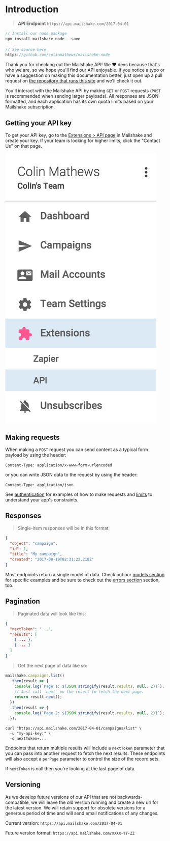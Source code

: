 # Introduction

> **API Endpoint**
> <code>https<span></span>://api.mailshake.com/2017-04-01</code>

```javascript
// Install our node package
npm install mailshake-node --save

// See source here
https://github.com/colinmathews/mailshake-node
```

Thank you for checking out the Mailshake API! We ♥️ devs because that's who we are, so we hope you'll find our API enjoyable. If you notice a typo or have a suggestion on making this documentation better, just open up a pull request on [the repository that runs this site](https://github.com/colinmathews/mailshake-api-docs) and we'll check it out.

You'll interact with the Mailshake API by making `GET` or `POST` requests (`POST` is recommended when sending larger payloads). All responses are JSON-formatted, and each application has its own quota limits based on your Mailshake subscription.

## Getting your API key

To get your API key, go to the <a href="https://mailshake.com/app/#/redirect/extensions/api" target="_blank">Extensions &gt; API page</a> in Mailshake and create your key. If your team is looking for higher limits, click the "Contact Us" on that page.

<span class="api-menu-cont">![API Menu Item](images/api-menu.png)</span>

## Making requests

When making a `POST` request you can send content as a typical form payload by using the header:

`Content-Type: application/x-www-form-urlencoded`

or you can write JSON data to the request by using the header:

`Content-Type: application/json`

See [authentication](#Authentication) for examples of how to make requests and [limits](#Limits) to understand your app's constraints.

## Responses

> Single-item responses will be in this format:

```json
{
  "object": "campaign",
  "id": 1,
  "title": "My campaign",
  "created": "2017-08-19T02:31:22.218Z"
}
```

Most endpoints return a single model of data. Check out our [models section](#Models) for specific examples and be sure to check out the [errors section](#Errors) section, too.

## Pagination

> Paginated data will look like this:

```json
{
  "nextToken": "...",
  "results": [
    { ... },
    { ... }
  ]
}
```

> Get the next page of data like so:

```javascript
mailshake.campaigns.list()
  .then(result => {
    console.log(`Page 1: ${JSON.stringify(result.results, null, 2)}`);
    // Just call `next` on the result to fetch the next page.
    return result.next();
  })
  .then(result => {
    console.log(`Page 2: ${JSON.stringify(result.results, null, 2)}`);
  });
```

```shell
curl "https://api.mailshake.com/2017-04-01/campaigns/list" \
  -u "my-api-key:" \
  -d nextToken=...
```

Endpoints that return multiple results will include a `nextToken` parameter that you can pass into another request to fetch the next results. These endpoints will also accept a `perPage` parameter to control the size of the record sets.

If `nextToken` is null then you're looking at the last page of data.

## Versioning

As we develop future versions of our API that are not backwards-compatible, we will leave the old version running and create a new url for the latest version. We will retain support for obsolete versions for a generous period of time and will send email notifications of any changes.

Current version:
`https://api.mailshake.com/2017-04-01`

Future version format:
`https://api.mailshake.com/XXXX-YY-ZZ`
